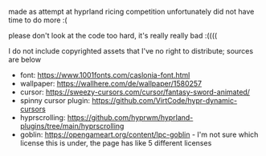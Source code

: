 made as attempt at hyprland ricing competition
unfortunately did not have time to do more :(

please don't look at the code too hard, it's really really bad :((((


I do not include copyrighted assets that I've no right to distribute; sources are below

- font: https://www.1001fonts.com/caslonia-font.html
- wallpaper: https://wallhere.com/de/wallpaper/1580257
- cursor: https://sweezy-cursors.com/cursor/fantasy-sword-animated/
- spinny cursor plugin: https://github.com/VirtCode/hypr-dynamic-cursors
- hyprscrolling: https://github.com/hyprwm/hyprland-plugins/tree/main/hyprscrolling
- goblin: https://opengameart.org/content/lpc-goblin - I'm not sure which license this is under, the page has like 5 different licenses
